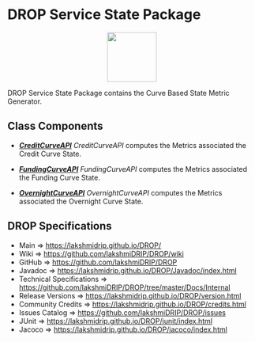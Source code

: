 # DROP Service State Package

<p align="center"><img src="https://github.com/lakshmiDRIP/DROP/blob/master/DRIP_Logo.gif?raw=true" width="100"></p>

DROP Service State Package contains the Curve Based State Metric Generator.


## Class Components

 * [***CreditCurveAPI***](https://github.com/lakshmiDRIP/DROP/tree/master/src/main/java/org/drip/service/state/CreditCurveAPI.java)
 <i>CreditCurveAPI</i> computes the Metrics associated the Credit Curve State.

 * [***FundingCurveAPI***](https://github.com/lakshmiDRIP/DROP/tree/master/src/main/java/org/drip/service/state/FundingCurveAPI.java)
 <i>FundingCurveAPI</i> computes the Metrics associated the Funding Curve State.

 * [***OvernightCurveAPI***](https://github.com/lakshmiDRIP/DROP/tree/master/src/main/java/org/drip/service/state/OvernightCurveAPI.java)
 <i>OvernightCurveAPI</i> computes the Metrics associated the Overnight Curve State.


## DROP Specifications

 * Main                     => https://lakshmidrip.github.io/DROP/
 * Wiki                     => https://github.com/lakshmiDRIP/DROP/wiki
 * GitHub                   => https://github.com/lakshmiDRIP/DROP
 * Javadoc                  => https://lakshmidrip.github.io/DROP/Javadoc/index.html
 * Technical Specifications => https://github.com/lakshmiDRIP/DROP/tree/master/Docs/Internal
 * Release Versions         => https://lakshmidrip.github.io/DROP/version.html
 * Community Credits        => https://lakshmidrip.github.io/DROP/credits.html
 * Issues Catalog           => https://github.com/lakshmiDRIP/DROP/issues
 * JUnit                    => https://lakshmidrip.github.io/DROP/junit/index.html
 * Jacoco                   => https://lakshmidrip.github.io/DROP/jacoco/index.html
